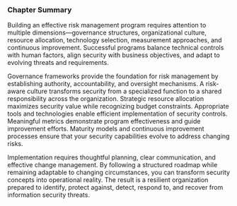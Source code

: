
### Chapter Summary

Building an effective risk management program requires attention to multiple dimensions—governance structures, organizational culture, resource allocation, technology selection, measurement approaches, and continuous improvement. Successful programs balance technical controls with human factors, align security with business objectives, and adapt to evolving threats and requirements.

Governance frameworks provide the foundation for risk management by establishing authority, accountability, and oversight mechanisms. A risk-aware culture transforms security from a specialized function to a shared responsibility across the organization. Strategic resource allocation maximizes security value while recognizing budget constraints. Appropriate tools and technologies enable efficient implementation of security controls. Meaningful metrics demonstrate program effectiveness and guide improvement efforts. Maturity models and continuous improvement processes ensure that your security capabilities evolve to address changing risks.

Implementation requires thoughtful planning, clear communication, and effective change management. By following a structured roadmap while remaining adaptable to changing circumstances, you can transform security concepts into operational reality. The result is a resilient organization prepared to identify, protect against, detect, respond to, and recover from information security threats.
